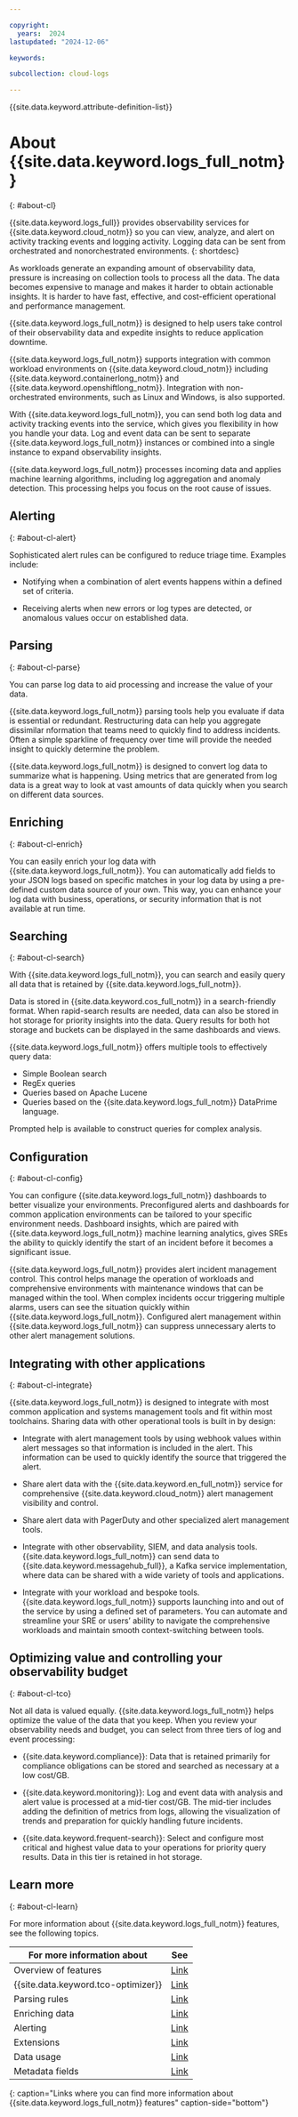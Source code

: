 ```yaml
---

copyright:
  years:  2024
lastupdated: "2024-12-06"

keywords:

subcollection: cloud-logs

---
```


{{site.data.keyword.attribute-definition-list}}


# About {{site.data.keyword.logs_full_notm}}
{: #about-cl}

{{site.data.keyword.logs_full}} provides observability services for {{site.data.keyword.cloud_notm}} so you can view, analyze, and alert on activity tracking events and logging activity. Logging data can be sent from orchestrated and nonorchestrated environments.
{: shortdesc}

As workloads generate an expanding amount of observability data, pressure is increasing on collection tools to process all the data. The data becomes expensive to manage and makes it harder to obtain actionable insights. It is harder to have fast, effective, and cost-efficient operational and performance management.

{{site.data.keyword.logs_full_notm}} is designed to help users take control of their observability data and expedite insights to reduce application downtime.

{{site.data.keyword.logs_full_notm}} supports integration with common workload environments on {{site.data.keyword.cloud_notm}} including {{site.data.keyword.containerlong_notm}} and {{site.data.keyword.openshiftlong_notm}}. Integration with non-orchestrated environments, such as Linux and Windows, is also supported.

With {{site.data.keyword.logs_full_notm}}, you can send both log data and activity tracking events into the service, which gives you flexibility in how you handle your data. Log and event data can be sent to separate {{site.data.keyword.logs_full_notm}} instances or combined into a single instance to expand observability insights.

{{site.data.keyword.logs_full_notm}} processes incoming data and applies machine learning algorithms, including log aggregation and anomaly detection. This processing helps you focus on the root cause of issues.

## Alerting
{: #about-cl-alert}

Sophisticated alert rules can be configured to reduce triage time. Examples include:

* Notifying when a combination of alert events happens within a defined set of criteria.

* Receiving alerts when new errors or log types are detected, or anomalous values occur on established data.

## Parsing
{: #about-cl-parse}

You can parse log data to aid processing and increase the value of your data.

{{site.data.keyword.logs_full_notm}} parsing tools help you evaluate if data is essential or redundant. Restructuring data can help you aggregate dissimilar nformation that teams need to quickly find to address incidents.
Often a simple sparkline of frequency over time will provide the needed insight to quickly determine the problem.

{{site.data.keyword.logs_full_notm}} is designed to convert log data to summarize what is happening. Using metrics that are generated from log data is a great way to look at vast amounts of data quickly when you search on different data sources.

## Enriching
{: #about-cl-enrich}

You can easily enrich your log data with {{site.data.keyword.logs_full_notm}}. You can automatically add fields to your JSON logs based on specific matches in your log data by using a pre-defined custom data source of your own. This way, you can enhance your log data with business, operations, or security information that is not available at run time.

## Searching
{: #about-cl-search}

With {{site.data.keyword.logs_full_notm}}, you can search and easily query all data that is retained by {{site.data.keyword.logs_full_notm}}.

Data is stored in {{site.data.keyword.cos_full_notm}} in a search-friendly format. When rapid-search results are needed, data can also be stored in hot storage for priority insights into the data. Query results for both hot storage and buckets can be displayed in the same dashboards and views.

{{site.data.keyword.logs_full_notm}} offers multiple tools to effectively query data:

* Simple Boolean search
* RegEx queries
* Queries based on Apache Lucene
* Queries based on the {{site.data.keyword.logs_full_notm}} DataPrime language.

Prompted help is available to construct queries for complex analysis.

## Configuration
{: #about-cl-config}

You can configure {{site.data.keyword.logs_full_notm}} dashboards to better visualize your environments. Preconfigured alerts and dashboards for common application environments can be tailored to your specific environment needs. Dashboard insights, which are paired with {{site.data.keyword.logs_full_notm}} machine learning analytics, gives SREs the ability to quickly identify the start of an incident before it becomes a significant issue.

{{site.data.keyword.logs_full_notm}} provides alert incident management control. This control helps manage the operation of workloads and comprehensive environments with maintenance windows that can be managed within the tool. When complex incidents occur triggering multiple alarms, users can see the situation quickly within {{site.data.keyword.logs_full_notm}}. Configured alert management within {{site.data.keyword.logs_full_notm}} can suppress unnecessary alerts to other alert management solutions.

## Integrating with other applications
{: #about-cl-integrate}

{{site.data.keyword.logs_full_notm}} is designed to integrate with most common application and systems management tools and fit within most toolchains. Sharing data with other operational tools is built in by design:

* Integrate with alert management tools by using webhook values within alert messages so that information is included in the alert. This information can be used to quickly identify the source that triggered the alert.

* Share alert data with the {{site.data.keyword.en_full_notm}} service for comprehensive {{site.data.keyword.cloud_notm}} alert management visibility and control.

* Share alert data with PagerDuty and other specialized alert management tools.

* Integrate with other observability, SIEM, and data analysis tools. {{site.data.keyword.logs_full_notm}} can send data to {{site.data.keyword.messagehub_full}}, a Kafka service implementation, where data can be shared with a wide variety of tools and applications.

* Integrate with your workload and bespoke tools. {{site.data.keyword.logs_full_notm}} supports launching into and out of the service by using a defined set of parameters. You can automate and streamline your SRE or users’ ability to navigate the comprehensive workloads and maintain smooth context-switching between tools.


## Optimizing value and controlling your observability budget
{: #about-cl-tco}

Not all data is valued equally. {{site.data.keyword.logs_full_notm}} helps optimize the value of the data that you keep. When you review your observability needs and budget, you can select from three tiers of log and event processing:

* {{site.data.keyword.compliance}}: Data that is retained primarily for compliance obligations can be stored and searched as necessary at a low cost/GB.

* {{site.data.keyword.monitoring}}: Log and event data with analysis and alert value is processed at a mid-tier cost/GB. The mid-tier includes adding the definition of metrics from logs, allowing the visualization of trends and preparation for quickly handling future incidents.

* {{site.data.keyword.frequent-search}}: Select and configure most critical and highest value data to your operations for priority query results. Data in this tier is retained in hot storage.

## Learn more
{: #about-cl-learn}

For more information about {{site.data.keyword.logs_full_notm}} features, see the following topics.

| For more information about | See |
|----------------------------|-----|
| Overview of features | [Link](/docs/cloud-logs?topic=cloud-logs-features) |
| {{site.data.keyword.tco-optimizer}} | [Link](/docs/cloud-logs?topic=cloud-logs-tco-data-pipelines) |
| Parsing rules | [Link](/docs/cloud-logs?topic=cloud-logs-log_parsing_rules) |
| Enriching data | [Link](/docs/cloud-logs?topic=cloud-logs-enriching-data) |
| Alerting | [Link](/docs/cloud-logs?topic=cloud-logs-alerts) |
| Extensions | [Link](/docs/cloud-logs?topic=cloud-logs-extensions)|
| Data usage | [Link](/docs/cloud-logs?topic=cloud-logs-data-usage) |
| Metadata fields | [Link](/docs/cloud-logs?topic=cloud-logs-metadata) |
{: caption="Links where you can find more information about {{site.data.keyword.logs_full_notm}} features" caption-side="bottom"}
